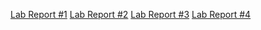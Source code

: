 [Lab Report #1](labreport1.md)
[Lab Report #2](labreport2.md)
[Lab Report #3](labreport3.md)
[Lab Report #4](labreport4.md)
